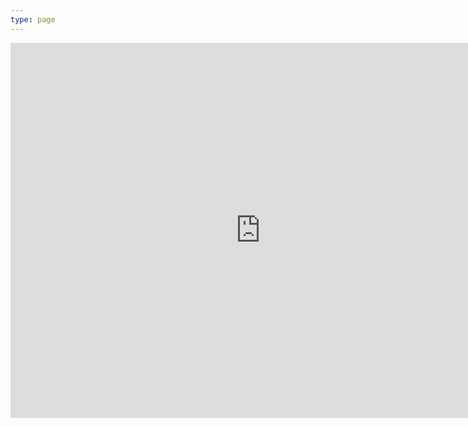 ```yaml
---
type: page
---
```


<iframe src="https://calendar.google.com/calendar/embed?src=hquk06mdoqi1a2e32irrib6ng4%40group.calendar.google.com&ctz=Europe%2FLondon" style="border: 0" width="800" height="600" frameborder="0" scrolling="no"></iframe>
